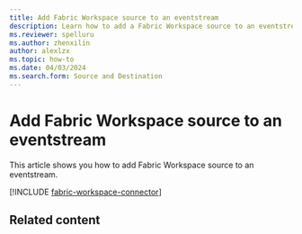 ```yaml
---
title: Add Fabric Workspace source to an eventstream
description: Learn how to add a Fabric Workspace source to an eventstream.
ms.reviewer: spelluru
ms.author: zhenxilin
author: alexlzx
ms.topic: how-to
ms.date: 04/03/2024
ms.search.form: Source and Destination
---
```


# Add Fabric Workspace source to an eventstream
This article shows you how to add Fabric Workspace source to an eventstream. 

[!INCLUDE [fabric-workspace-connector](./includes/fabric-workspace-source-connector.md)]

## Related content
